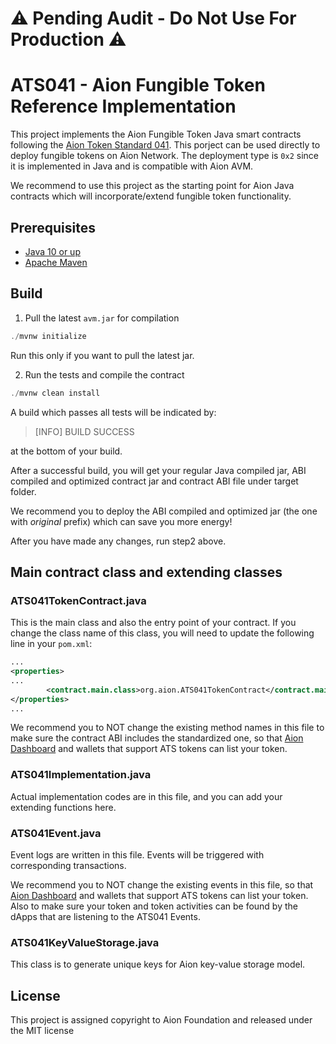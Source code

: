 # :warning: Pending Audit - Do Not Use For Production :warning:
# ATS041 - Aion Fungible Token Reference Implementation


This project implements the Aion Fungible Token Java smart contracts following the [Aion Token Standard 041](https://github.com/aionnetwork/AIP/issues/41). This porject can be used directly to deploy fungible tokens on Aion Network. The deployment type is `0x2` since it is implemented in Java and is compatible with Aion AVM.

We recommend to use this project as the starting point for Aion Java contracts which will incorporate/extend fungible token functionality.


## Prerequisites

- [Java 10 or up](https://www.oracle.com/technetwork/java/javase/downloads/jdk12-downloads-5295953.html)
- [Apache Maven](https://beta-docs.aion.network/developers/tools/maven-cli/install/)


## Build

1. Pull the latest `avm.jar` for compilation

```java
./mvnw initialize
```

Run this only if you want to pull the latest jar.

2. Run the tests and compile the contract

```java
./mvnw clean install
```

A build which passes all tests will be indicated by:
> [INFO] BUILD SUCCESS

at the bottom of your build. 

After a successful build, you will get your regular Java compiled jar, ABI compiled and optimized contract jar and contract ABI file under target folder. 

We recommend you to deploy the ABI compiled and optimized jar (the one with _original_ prefix) which can save you more energy!

After you have made any changes, run step2 above.

## Main contract class and extending classes

### ATS041TokenContract.java

This is the main class and also the entry point of your contract. If you change the class name of this class, you will need to update the following line in your `pom.xml`:

```xml
...
<properties>
...
        <contract.main.class>org.aion.ATS041TokenContract</contract.main.class>
</properties>
...
```

We recommend you to NOT change the existing method names in this file to make sure the contract ABI includes the standardized one, so that [Aion Dashboard](https://mainnet.aion.network/#/tokens) and wallets that support ATS tokens can list your token.

### ATS041Implementation.java

Actual implementation codes are in this file, and you can add your extending functions here.

### ATS041Event.java

Event logs are written in this file. Events will be triggered with corresponding transactions.  

We recommend you to NOT change the existing events in this file, so that [Aion Dashboard](https://mainnet.aion.network/#/tokens) and wallets that support ATS tokens can list your token. Also to make sure your token and token activities can be found by the dApps that are listening to the ATS041 Events.

### ATS041KeyValueStorage.java

This class is to generate unique keys for Aion key-value storage model.

## License

This project is assigned copyright to Aion Foundation and released under the MIT license
